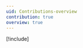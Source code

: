 ```yaml
---
uid: Contributions-overview
contribution: true
overview: true
---
```


[!include[<Staff-Picks>](<staffpicks/content.md>)]